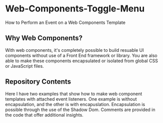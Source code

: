 # Web-Components-Toggle-Menu
How to Perform an Event on a Web Components Template

## Why Web Components?
With web components, it's completely possible to build resuable UI components without use of a Front End framework or library. You are also able to make these components encapsulated or isolated from global CSS or JavaScript files.

## Repository Contents
Here I have two examples that show how to make web component templates with attached event listeners. One example is without encapsulation, and the other is with encapuslation. Encapsulation is possible through the use of the Shadow Dom. Comments are provided in the code that offer additional insights.

